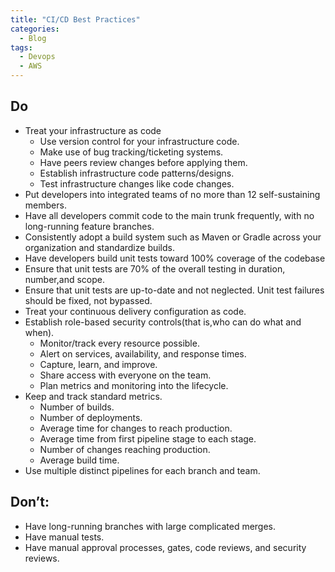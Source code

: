 ```yaml
---
title: "CI/CD Best Practices"
categories:
  - Blog
tags:
  - Devops
  - AWS
---
```

<h2>Do</h2>
<ul>
<li>Treat your infrastructure as code
<ul>
<li>Use version control for your infrastructure code.</li>
<li>Make use of bug tracking/ticketing systems.</li>
<li>Have peers review changes before applying them.</li>
<li>Establish infrastructure code patterns/designs.</li>
<li>Test infrastructure changes like code changes.</li>
</ul></li>
<li>Put developers into integrated teams of no more than 12 self-sustaining members.</li>
<li>Have all developers commit code to the main trunk frequently, with no long-running feature branches.</li>
<li>Consistently adopt a build system such as Maven or Gradle across your organization and standardize builds.</li>
<li>Have developers build unit tests toward 100% coverage of the codebase</li>
<li>Ensure that unit tests are 70% of the overall testing in duration, number,and scope.</li>
<li>Ensure that unit tests are up-to-date and not neglected. Unit test failures should be fixed, not bypassed.</li>
<li>Treat your continuous delivery configuration as code.</li>
<li>Establish role-based security controls(that is,who can do what and when).
<ul>
<li>Monitor/track every resource possible.</li>
<li>Alert on services, availability, and response times.</li>
<li>Capture, learn, and improve.</li>
<li>Share access with everyone on the team.</li>
<li>Plan metrics and monitoring into the lifecycle.</li>
</ul></li>
<li>Keep and track standard metrics.
<ul>
<li>Number of builds.</li>
<li>Number of deployments.</li>
<li>Average time for changes to reach production.</li>
<li>Average time from first pipeline stage to each stage.</li>
<li>Number of changes reaching production.</li>
<li>Average build time.</li>
</ul></li>
<li>Use multiple distinct pipelines for each branch and team.</li>
</ul>

<h2>Don’t:</h2>
<ul>
<li>Have long-running branches with large complicated merges.</li>
<li>Have manual tests.</li>
<li>Have manual approval processes, gates, code reviews, and security reviews.</li>
</ul>
